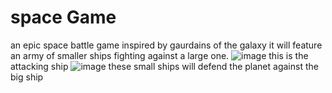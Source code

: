 # space Game
 an epic space battle game inspired by gaurdains of the galaxy
 it will feature an army of smaller ships fighting against a large one. 
![image](https://user-images.githubusercontent.com/61230463/109627381-7ae34880-7b39-11eb-8b7b-d9825acb24e4.png)
this is the attacking ship
![image](https://user-images.githubusercontent.com/61230463/109627939-12e13200-7b3a-11eb-9de5-3f489e9dfce4.png)
these small ships will defend the planet against the big ship
